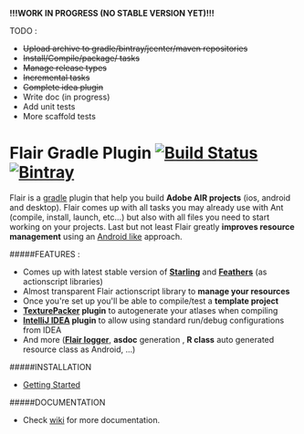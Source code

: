 **!!!WORK IN PROGRESS (NO STABLE VERSION YET)!!!**

TODO :
* ~~Upload archive to gradle/bintray/jcenter/maven repositories~~
* ~~Install/Compile/package/ tasks~~
* ~~Manage release types~~
* ~~Incremental tasks~~
* ~~Complete idea plugin~~
* Write doc (in progress)
* Add unit tests
* More scaffold tests

# Flair Gradle Plugin [![Build Status](https://travis-ci.org/SamYStudiO/flair-gradle-plugin.svg?branch=master)](https://travis-ci.org/SamYStudiO/flair-gradle-plugin)[![Bintray](https://img.shields.io/bintray/v/samystudio/maven/flair-gradle-plugin.svg)](https://bintray.com/samystudio/maven/flair-gradle-plugin)
Flair is a [gradle](http://gradle.org/) plugin that help you build **Adobe AIR projects** (ios, android and desktop). Flair comes up with all tasks you may already use with Ant (compile, install, launch, etc...) but also with all files you need to start working on your projects. Last but not least Flair greatly **improves resource management** using an [Android like](http://developer.android.com/guide/topics/resources/providing-resources.html) approach.

#####FEATURES :
* Comes up with latest stable version of **[Starling](https://github.com/Gamua/Starling-Framework)** and **[Feathers](https://github.com/BowlerHatLLC/feathers)** (as actionscript libraries)
* Almost transparent Flair actionscript library to **manage your resources**
* Once you're set up you'll be able to compile/test a **template project**
* **[TexturePacker](https://www.codeandweb.com/texturepacker) plugin** to autogenerate your atlases when compiling
* **[IntelliJ IDEA](https://www.jetbrains.com/idea/) plugin** to allow using standard run/debug configurations from IDEA
* And more ([**Flair logger**](https://github.com/SamYStudiO/flair-logger), **asdoc** generation , **R class** auto generated resource class as Android, ...)

#####INSTALLATION
* [Getting Started](https://github.com/SamYStudiO/flair-gradle-plugin/wiki/Getting-Started)

#####DOCUMENTATION
* Check [wiki](https://github.com/SamYStudiO/flair-gradle-plugin/wiki) for more documentation.

